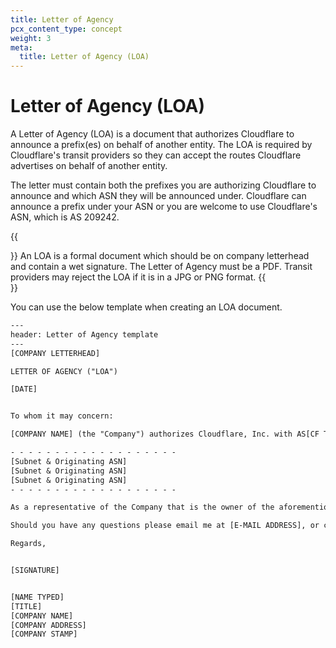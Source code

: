 ```yaml
---
title: Letter of Agency
pcx_content_type: concept
weight: 3
meta:
  title: Letter of Agency (LOA)
---
```


# Letter of Agency (LOA)

A Letter of Agency (LOA) is a document that authorizes Cloudflare to announce a prefix(es) on behalf of another entity. The LOA is required by Cloudflare's transit providers so they can accept the routes Cloudflare advertises on behalf of another entity.

The letter must contain both the prefixes you are authorizing Cloudflare to announce and which ASN they will be announced under. Cloudflare can announce a prefix under your ASN or you are welcome to use Cloudflare's ASN, which is AS 209242.

{{<Aside type="note" header="Note">}}
An LOA is a formal document which should be on company letterhead and contain a wet signature. The Letter of Agency must be a PDF. Transit providers may reject the LOA if it is in a JPG or PNG format.
{{</Aside>}}

You can use the below template when creating an LOA document.

```txt
---
header: Letter of Agency template
---
[COMPANY LETTERHEAD]

LETTER OF AGENCY ("LOA")

[DATE]


To whom it may concern:

[COMPANY NAME] (the "Company") authorizes Cloudflare, Inc. with AS[CF TO PROVIDE] to advertise the following IP address blocks / originating ASNs:

- - - - - - - - - - - - - - - - - - -
[Subnet & Originating ASN]
[Subnet & Originating ASN]
[Subnet & Originating ASN]
- - - - - - - - - - - - - - - - - - -

As a representative of the Company that is the owner of the aforementioned IP address blocks / originating ASNs, I hereby declare that I am authorized to sign this LOA on the Company’s behalf.

Should you have any questions please email me at [E-MAIL ADDRESS], or call: [TELEPHONE NUMBER]

Regards,


[SIGNATURE]


[NAME TYPED]
[TITLE]
[COMPANY NAME]
[COMPANY ADDRESS]
[COMPANY STAMP]
```
